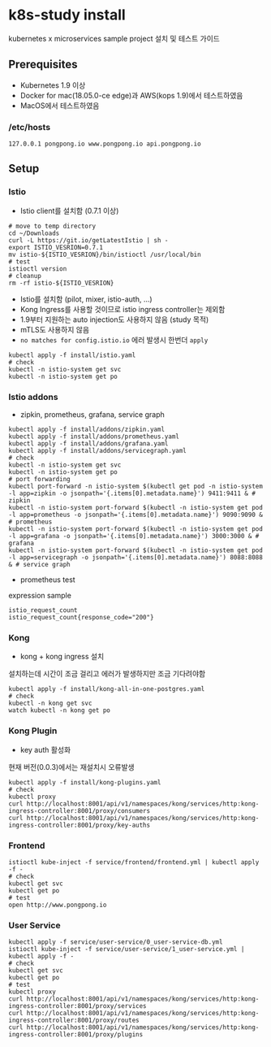 # k8s-study install

kubernetes x microservices sample project 설치 및 테스트 가이드

## Prerequisites

- Kubernetes 1.9 이상
- Docker for mac(18.05.0-ce edge)과 AWS(kops 1.9)에서 테스트하였음
- MacOS에서 테스트하였음

### /etc/hosts

```
127.0.0.1 pongpong.io www.pongpong.io api.pongpong.io
```

## Setup

### Istio

- Istio client를 설치함 (0.7.1 이상)

```
# move to temp directory
cd ~/Downloads
curl -L https://git.io/getLatestIstio | sh -
export ISTIO_VESRION=0.7.1
mv istio-${ISTIO_VESRION}/bin/istioctl /usr/local/bin
# test
istioctl version
# cleanup
rm -rf istio-${ISTIO_VESRION}
```

- Istio를 설치함 (pilot, mixer, istio-auth, ...)
- Kong Ingress를 사용할 것이므로 istio ingress controller는 제외함
- 1.9부터 지원하는 auto injection도 사용하지 않음 (study 목적)
- mTLS도 사용하지 않음
- `no matches for config.istio.io` 에러 발생시 한번더 `apply`

```
kubectl apply -f install/istio.yaml
# check
kubectl -n istio-system get svc
kubectl -n istio-system get po
```

### Istio addons

- zipkin, prometheus, grafana, service graph

```
kubectl apply -f install/addons/zipkin.yaml
kubectl apply -f install/addons/prometheus.yaml
kubectl apply -f install/addons/grafana.yaml
kubectl apply -f install/addons/servicegraph.yaml
# check
kubectl -n istio-system get svc
kubectl -n istio-system get po
# port forwarding
kubectl port-forward -n istio-system $(kubectl get pod -n istio-system -l app=zipkin -o jsonpath='{.items[0].metadata.name}') 9411:9411 & # zipkin
kubectl -n istio-system port-forward $(kubectl -n istio-system get pod -l app=prometheus -o jsonpath='{.items[0].metadata.name}') 9090:9090 & # prometheus
kubectl -n istio-system port-forward $(kubectl -n istio-system get pod -l app=grafana -o jsonpath='{.items[0].metadata.name}') 3000:3000 & # grafana
kubectl -n istio-system port-forward $(kubectl -n istio-system get pod -l app=servicegraph -o jsonpath='{.items[0].metadata.name}') 8088:8088 & # service graph
```

- prometheus test

expression sample

```
istio_request_count
istio_request_count{response_code="200"}
```

### Kong

- kong + kong ingress 설치

설치하는데 시간이 조금 걸리고 에러가 발생하지만 조금 기다려야함

```
kubectl apply -f install/kong-all-in-one-postgres.yaml
# check
kubectl -n kong get svc
watch kubectl -n kong get po
```

### Kong Plugin

- key auth 활성화

현재 버전(0.0.3)에서는 재설치시 오류발생

```
kubectl apply -f install/kong-plugins.yaml
# check
kubectl proxy
curl http://localhost:8001/api/v1/namespaces/kong/services/http:kong-ingress-controller:8001/proxy/consumers
curl http://localhost:8001/api/v1/namespaces/kong/services/http:kong-ingress-controller:8001/proxy/key-auths
```

### Frontend

```
istioctl kube-inject -f service/frontend/frontend.yml | kubectl apply -f -
# check
kubectl get svc
kubectl get po
# test
open http://www.pongpong.io
```

### User Service

```
kubectl apply -f service/user-service/0_user-service-db.yml
istioctl kube-inject -f service/user-service/1_user-service.yml | kubectl apply -f -
# check
kubectl get svc
kubectl get po
# test
kubectl proxy
curl http://localhost:8001/api/v1/namespaces/kong/services/http:kong-ingress-controller:8001/proxy/services
curl http://localhost:8001/api/v1/namespaces/kong/services/http:kong-ingress-controller:8001/proxy/routes
curl http://localhost:8001/api/v1/namespaces/kong/services/http:kong-ingress-controller:8001/proxy/plugins
```